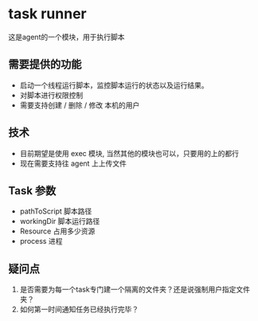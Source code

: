 # task runner

这是agent的一个模块，用于执行脚本

## 需要提供的功能
- 启动一个线程运行脚本，监控脚本运行的状态以及运行结果。
- 对脚本进行权限控制
- 需要支持创建 / 删除 / 修改 本机的用户

## 技术

- 目前期望是使用 exec 模块, 当然其他的模块也可以，只要用的上的都行
- 现在需要支持往 agent 上上传文件

## Task 参数
- pathToScript 脚本路径
- workingDir 脚本运行路径
- Resource 占用多少资源
- process 进程

## 疑问点
1. 是否需要为每一个task专门建一个隔离的文件夹？还是说强制用户指定文件夹？
2. 如何第一时间通知任务已经执行完毕？